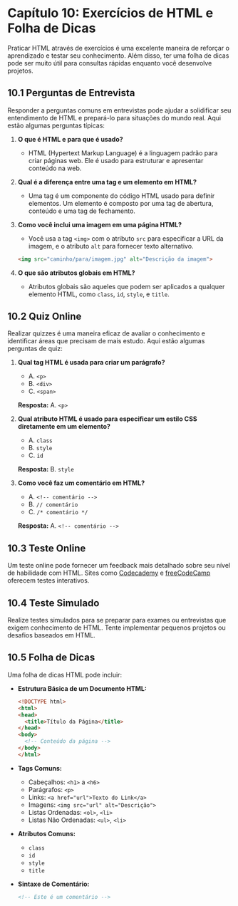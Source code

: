 
# Capítulo 10: Exercícios de HTML e Folha de Dicas

Praticar HTML através de exercícios é uma excelente maneira de reforçar o aprendizado e testar seu conhecimento. Além disso, ter uma folha de dicas pode ser muito útil para consultas rápidas enquanto você desenvolve projetos.

## 10.1 Perguntas de Entrevista

Responder a perguntas comuns em entrevistas pode ajudar a solidificar seu entendimento de HTML e prepará-lo para situações do mundo real. Aqui estão algumas perguntas típicas:

1. **O que é HTML e para que é usado?**
   - HTML (Hypertext Markup Language) é a linguagem padrão para criar páginas web. Ele é usado para estruturar e apresentar conteúdo na web.

2. **Qual é a diferença entre uma tag e um elemento em HTML?**
   - Uma tag é um componente do código HTML usado para definir elementos. Um elemento é composto por uma tag de abertura, conteúdo e uma tag de fechamento.

3. **Como você inclui uma imagem em uma página HTML?**
   - Você usa a tag `<img>` com o atributo `src` para especificar a URL da imagem, e o atributo `alt` para fornecer texto alternativo.

   ```html
   <img src="caminho/para/imagem.jpg" alt="Descrição da imagem">
   ```

4. **O que são atributos globais em HTML?**
   - Atributos globais são aqueles que podem ser aplicados a qualquer elemento HTML, como `class`, `id`, `style`, e `title`.

## 10.2 Quiz Online

Realizar quizzes é uma maneira eficaz de avaliar o conhecimento e identificar áreas que precisam de mais estudo. Aqui estão algumas perguntas de quiz:

1. **Qual tag HTML é usada para criar um parágrafo?**
   - A. `<p>`
   - B. `<div>`
   - C. `<span>`

   **Resposta:** A. `<p>`

2. **Qual atributo HTML é usado para especificar um estilo CSS diretamente em um elemento?**
   - A. `class`
   - B. `style`
   - C. `id`

   **Resposta:** B. `style`

3. **Como você faz um comentário em HTML?**
   - A. `<!-- comentário -->`
   - B. `// comentário`
   - C. `/* comentário */`

   **Resposta:** A. `<!-- comentário -->`

## 10.3 Teste Online

Um teste online pode fornecer um feedback mais detalhado sobre seu nível de habilidade com HTML. Sites como [Codecademy](https://www.codecademy.com) e [freeCodeCamp](https://www.freecodecamp.org) oferecem testes interativos.

## 10.4 Teste Simulado

Realize testes simulados para se preparar para exames ou entrevistas que exigem conhecimento de HTML. Tente implementar pequenos projetos ou desafios baseados em HTML.

## 10.5 Folha de Dicas

Uma folha de dicas HTML pode incluir:

- **Estrutura Básica de um Documento HTML:**

  ```html
  <!DOCTYPE html>
  <html>
  <head>
    <title>Título da Página</title>
  </head>
  <body>
    <!-- Conteúdo da página -->
  </body>
  </html>
  ```

- **Tags Comuns:**
  - Cabeçalhos: `<h1>` a `<h6>`
  - Parágrafos: `<p>`
  - Links: `<a href="url">Texto do Link</a>`
  - Imagens: `<img src="url" alt="Descrição">`
  - Listas Ordenadas: `<ol>`, `<li>`
  - Listas Não Ordenadas: `<ul>`, `<li>`

- **Atributos Comuns:**
  - `class`
  - `id`
  - `style`
  - `title`

- **Sintaxe de Comentário:**
  ```html
  <!-- Este é um comentário -->
  ```
